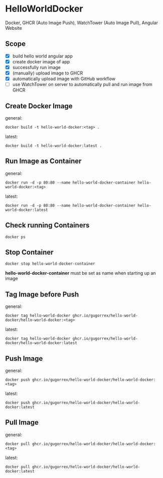 # HelloWorldDocker
Docker, GHCR (Auto Image Push), WatchTower (Auto Image Pull), Angular Website

## Scope
- [x] build hello world angular app
- [x] create docker image of app
- [x] successfully run image
- [x] (manually) upload image to GHCR
- [x] automatically upload image with GitHub workflow
- [ ] use WatchTower on server to automatically pull and run image from GHCR

## Create Docker Image
general:
```
docker build -t hello-world-docker:<tag> .
```
latest:
```
docker build -t hello-world-docker:latest .
```

## Run Image as Container
general:
```
docker run -d -p 80:80 --name hello-world-docker-container hello-world-docker:<tag>
```
latest:
```
docker run -d -p 80:80 --name hello-world-docker-container hello-world-docker:latest
```

## Check running Containers
```
docker ps
```

## Stop Container
```
docker stop hello-world-docker-container
```
<b>hello-world-docker-container</b> must be set as name when starting up an image

## Tag Image before Push
general:
```
docker tag hello-world-docker ghcr.io/gugorrex/hello-world-docker/hello-world-docker:<tag>
```
latest:
```
docker tag hello-world-docker ghcr.io/gugorrex/hello-world-docker/hello-world-docker:latest
```

## Push Image
general:
```
docker push ghcr.io/gugorrex/hello-world-docker/hello-world-docker:<tag>
```
latest:
```
docker push ghcr.io/gugorrex/hello-world-docker/hello-world-docker:latest
```

## Pull Image
general:
```
docker pull ghcr.io/gugorrex/hello-world-docker/hello-world-docker:<tag>
```
latest:
```
docker pull ghcr.io/gugorrex/hello-world-docker/hello-world-docker:latest
```
